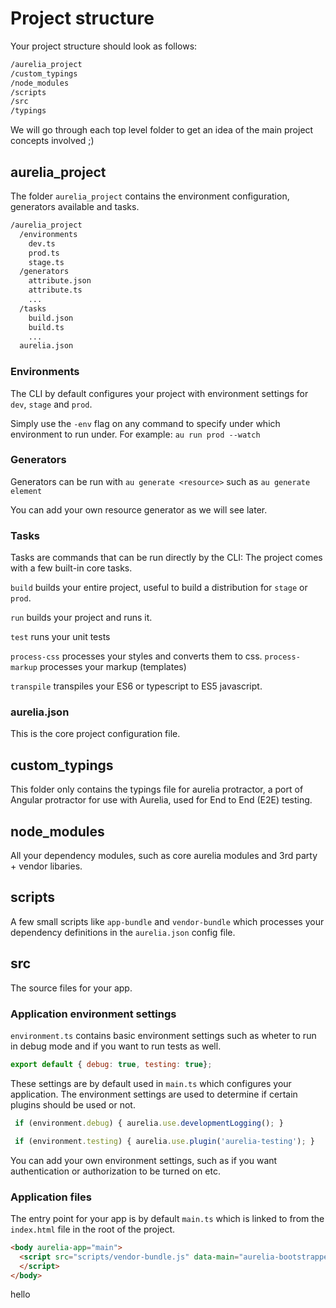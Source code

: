 # Project structure

Your project structure should look as follows:

```bash
/aurelia_project
/custom_typings
/node_modules
/scripts
/src
/typings
```

We will go through each top level folder to get an idea of the main project concepts involved ;\)

## aurelia\_project

The folder `aurelia_project` contains the environment configuration, generators available and tasks.

```bash
/aurelia_project
  /environments
    dev.ts
    prod.ts
    stage.ts
  /generators
    attribute.json
    attribute.ts
    ...
  /tasks
    build.json
    build.ts
    ...
  aurelia.json
```

### Environments

The CLI by default configures your project with environment settings for `dev`, `stage` and `prod`.

Simply use the `-env` flag on any command to specify under which environment to run under. For example: `au run prod --watch`

### Generators

Generators can be run with `au generate <resource>` such as `au generate element`

You can add your own resource generator as we will see later.

### Tasks

Tasks are commands that can be run directly by the CLI: 
The project comes with a few built-in core tasks.

`build` builds your entire project, useful to build a distribution for `stage` or `prod`.

`run` builds your project and runs it.

`test` runs your unit tests

`process-css` processes your styles and converts them to css.
`process-markup` processes your markup \(templates\)

`transpile` transpiles your ES6 or typescript to ES5 javascript.

### aurelia.json

This is the core project configuration file.

## custom\_typings

This folder only contains the typings file for aurelia protractor, a port of Angular protractor for use with Aurelia, used for End to End \(E2E\) testing.

## node\_modules

All your dependency modules, such as core aurelia modules and 3rd party + vendor libaries.

## scripts

A few small scripts like `app-bundle` and `vendor-bundle` which processes your dependency definitions in the `aurelia.json` config file.

## src

The source files for your app.

### Application environment settings

`environment.ts` contains basic environment settings such as wheter to run in debug mode and if you want to run tests as well.

```js
export default { debug: true, testing: true};
```

These settings are by default used in `main.ts` which configures your application. The environment settings are used to determine if certain plugins should be used or not.

```js
 if (environment.debug) { aurelia.use.developmentLogging(); }

 if (environment.testing) { aurelia.use.plugin('aurelia-testing'); }
```

You can add your own environment settings, such as if you want authentication or authorization to be turned on etc.

### Application files

The entry point for your app is by default `main.ts` which is linked to from the `index.html` file in the root of the project.

```html
<body aurelia-app="main">
  <script src="scripts/vendor-bundle.js" data-main="aurelia-bootstrapper">
  </script>
</body>
```

hello

